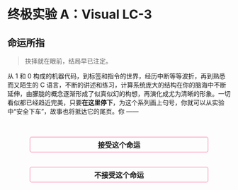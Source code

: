 # 终极实验 A：Visual LC-3

## 命运所指

> 抉择就在眼前，结局早已注定。

从 1 和 0 构成的机器代码，到标签和指令的世界，经历中断等等波折，再到熟悉而又陌生的 C 语言，不断的讲述和练习，计算系统庞大的结构在你的脑海中不断延伸，由朦胧的概念逐渐形成了似真似幻的构想，再演化成尤为清晰的形象。一切看似都已经趋近完美，只要**在这里停下**，为这个系列画上句号，你就可以从实验中“安全下车”，故事也将抵达它的尾页。你 ——

<style>
    .btn {
        background-color: rgba(255, 180, 220, 0);
        width: 80%; 
        border: 2px solid; 
        border-color: rgb(255, 154, 187, 0.7); 
        border-radius: 5px;
        color: inherit; 
        text-align: center;
        padding-top: 0.25rem;
        padding-bottom: 0.25rem;
        font-weight: bold;
        font-size: 1rem;
        transition: 200ms;
        cursor: pointer;
    }

    .btn:hover {
        border-color: #fff0b3;
        box-shadow: 0px 0px 10px #fff0b3;
    }
</style>

<script>


function acceptThat() {
    document.querySelectorAll("button.btn").forEach(e=>e.parentNode.remove());
    document.getElementById("t-accept").style.display = "initial";
    sessionStorage.setItem("op.final", "accept")
}

function rejectThat() {
    document.querySelectorAll("button.btn").forEach(e=>e.parentNode.remove());
    document.getElementById("t-reject").style.display = "initial";
    sessionStorage.setItem("op.final", "reject")
}

function makeConfirm(c)  {
    const t = c ? "就在这里结束" : "面对新的挑战";
    return confirm(`选择不能重来，${t}，确定吗？`)
}

window.acceptThat = acceptThat
window.rejectThat = rejectThat
window.makeConfirm = makeConfirm
window.finalOp = sessionStorage.getItem("op.final")

if(window.finalOp == "accept") acceptThat()
if(window.finalOp == "reject") rejectThat()
</script>

<div style="display: flex; justify-content: center; width: 100%; margin-top: 3rem;">
<button class="btn" onclick="makeConfirm(true) && acceptThat()">
接受这个命运
</button>
</div>

<div style="display: flex; justify-content: center; width: 100%; margin-top: 2rem; margin-bottom: 3rem;">
<button class="btn" onclick="makeConfirm(false) && rejectThat()">
不接受这个命运
</button>
</div>

<script>

</script>

<div style="display: none;" id="t-accept">

**接受这个命运。**

> 岁久人无千日好，春深花有几时红？

尾页已至，作家放下手中的笔，将结尾留给读者自作想象。在这里结束，倒也不失为一桩美谈。翻过封底，故事看似已然圆满，今后的事，你我都已知晓。

[退出至首页](/Labs/README)

</div>

<div style="display: none;" id="t-reject">

**不接受这个命运。**

> 莫嫌举世无知己，未有庸人不忌才。

描绘的画笔不曾停歇，构想的修辞流淌不竭，作家正将故事引上另一条路。有人欣喜，期待着尾页上的新章节；有人畏惧，担忧这临门一脚的变数。今后的事，我们尚不可知。

## 背景

每一行代码都诉说着你的构想，那些构想组成了新的篇章。只要按下“汇编”按钮，就能将构想即刻变成现实。但为什么呢？你将视线投向汇编代码的身后，名为**汇编器**的程序 —— LC3XT Loli，正在尽职尽责地将每一条指令翻译成机器能够理解的语言。在过去如此，在那个“到此为止”的分支也是如此。可是，你打破了既有的计划，开辟了一条新路线。在这个故事里，Loli 并不存在。为了编织这段新的故事，你必须**亲自讲述**，亲自将你的构想描绘为现实。

## 任务目标

设计、创建、测试并部署一个 LC-3 汇编器。

- 对于每一段语法合规的汇编代码，你的汇编器需要正确生成汇编代码。

- 对于存在错误的程序，不做任何要求。汇编器可以报告错误，也可以在缺少数据的情况下尝试完成汇编。

## 规范的 LC-3 语法

在本实验中，所使用的 LC-3 语法为规范语法，满足以下条件：

- 每行只能包含以下四种内容之一：
  
  - 空白符（空格、制表符、换行符等）
  
  - 单一的标签
  
  - 不带标签的指令
  
  - 带有一个标签的指令

- 指令不会分拆到多行中。

- 操作码和操作数的大小写**可能不定**。

- 操作数之间均以逗号 `,` 分隔，**可能不含空格**。

- `.BLKW` 将不会使用带有前缀的立即数。

- 标签可以包含**连续的任意多个非空白字符**。

- 分号可能出现在字符串内，此时**不将其视为注释**。

除语法的规范外，汇编程序也保证所使用到的资源符合 LC-3 机器的限制，包括寄存器编号和立即数范围。

## 快速开始

实现一个具备诊断功能的、严格的汇编器是很困难的，即便是只解析规范的程序，要编写相应的程序也是不容易的。你可以选择从头开始，自行设计和构建程序，但这有些麻烦，特别是如果你还不知道如何进行软件工程中的常见操作，如单元测试等。幸运的是，你并不需要具备相关的知识（至少不是必须现在）就能完成这个项目，只需要使用我们提供的**快速开始模板（Quick Start Boilerplate）**。

?> 虽然模板常被称为**框架（Framework）**，但二者有本质上的区别。框架通常是作为单独的软件包发行的，你可以在自己的项目中使用框架来构建程序。相对应的，模板已经提供了部分代码，而你只需要进行一些补全工作。

我们提供以下两个模板，你可以从中任选一个来完成这个项目：

- Kotlin（代码最简单）
  
  这个基于 Kotlin 和 JVM 的模板能让你以最舒适的方式完成这个汇编器，并享受到业界领先编程语言的性能与便利。

- C 和 C++（最经典）
  
  这个基于 C++ 的模板保留了该实验传统的风格，旨在向有挑战精神的读者展示经典的程序设计艺术。

?> 如果你不确定要使用哪个模板，推荐你使用 Kotlin，Kotlin 模板所需的代码量最少，调试起来最容易，并且我们已经为这门语言准备了配套的教学（请参见左侧的导航栏）。



## 构造汇编器的方法

### 概览

在学习 C 语言的时候你已经知道，源代码不能为机器所直接执行，它必须经过一系列操作“转换”为机器代码，装载到内存中才能运行。对于一般的高级编程语言，生成机器代码（很大程度上是目标文件）的操作称为**编译（Compile）**，而对于 LC-3，相应的程序也就称为**汇编（Assemble）**。虽然称呼不同，但二者所作的工作是类似的。

在 LC-3 汇编语言转换到机器代码的过程中，有以下几个主要步骤：

- **词法分析（Tokenizing）**：将代码的基本单元进行识别和转换，例如将 `R0` 识别为“寄存器”，`x3100` 识别为“立即数”，`AND` 识别为“操作码”等。源代码由此被转换为一列**符号（Token）**。注释的删除和字符串的识别在这一步完成。

- **语法分析（Parsing）**：按照语法规则组合符号，形成基本的表达式或语句。在 LC-3 中，通常是先读取操作码，然后根据操作码读取指定个数的操作数。例如，语法分析器读取到 `NOT`，它知道 `NOT` 需要 2 个操作数，于是在符号列表中继续向后搜寻，读取两个符号（例如 `R1`、`R2`），并将它们与 `NOT` 合并在一起，组成一条指令。标签的标识在这一步完成。

- **链接（Linking）**：根据由 `.ORIG` 指定的程序开始地址，计算每条指令在内存中的位置，并由此计算出每个标签对应的地址。

- **代码生成（Generating）**：依据标签地址表和组合好的指令，根据编码规则，生成最终的机器代码。

除了这些主要步骤之外，还有一些额外的辅助过程，例如读写文件等。我们将在下面的部分逐一介绍。

### 旅行的开始

汇编过程由**读入源代码**开始。源代码的读入有很多方式：文件、控制台键入、从 UI 控件读取等。我们为大多数代码框架都编写了**图形化界面**，也就是说，在做完后，你的程序会显示一个窗口，你可以在其中键入汇编代码，而汇编的结果会同时显示。不过，不管使用哪种方式读入源代码，最终你会得到一个**字符串**，这就是一切的开始。

### 辨字与组词

要解析源代码，我们需要从字符串的开头，逐个读入字符，并**确定它属于哪种符号**（寄存器？立即数？标签？）。然而，尝试直接将读入的字符转换到最终的符号是很困难的，举个例子来说明：

- 读取到字符 `R`，看上去有点像寄存器，是这样吗？也许**不一定**。它也许是 `RET` 的一部分，或者是名为 `RESET` 的标签的一部分，必须继续向下读取。

- 假设下一个字符是 `0`，这下看上去应该是寄存器了？不，还是**不一定**。也许它只是名为 `R0_CLEAR` 的标签的一部分？还需要继续向下读取。

- 假设下一个字符是 `_`，这下终于可以确定它必定是标签了，你可以继续向后读取，直到读到一个空白符，这样已经读取的部分就构成一个标签。

这就是 LC-3 语法的问题 —— 仅通过读取下一个字符，无法判断当前符号的类型，在这种情况下，要处理识别这些符号的逻辑是相当困难的。

---

我们可以将 LC-3 语法先做一些概括，将符号区分为以下几种基本形式：

- **词语（Word）**：可能作为标签或者标签的一部分的符号，包括寄存器、立即数、标签、操作码和数字（由 `.BLKW` 使用）。

- **空白符（Whitespace）**：用于分隔词语的空格、制表符、逗号等。

- **注释（Comment）**：以分号 `;` 开始，持续到当前行结束。

- **字符串（String）**：以双引号 `"` 包裹，并可能含有转义字符如 `\"`、`\n` 等。

做了这样的区分后，判断下一个字符属于哪个符号就是非常简单的：

- 空格、制表符、换行符、逗号等：属于**空白符**。

- 分号 `;`：属于**注释**。
  
  ?> 分号 `;` 虽然可以出现在字符串当中，但它不能作为字符串的第一个字符，只需要在读取字符串的时候一直向后移进，直到遇到另一个双引号，就可以正确处理字符串中的分号。

- 双引号 `"`：属于**字符串**。

- 其它符号：属于**词语**。

依据这样的特征，我们可以每次读取一个符号，并且将它划分为上述的四种类型之一。

---

对于空白符、双引号和注释，它们的含义我们已经明确。而对于词语，我们可以通过**正则表达式**来识别其所对应的含义。正则表达式是用于描述一类具有相同特征字符串的代码，尽管掌握了很有用，但如果你没有掌握正则表达式，也不必急着现在去学习，我们已经写好了相应的正则表达式：

- 寄存器：`R[0-7]`。即以字母 `R` 开头，同时后跟一个 `0` 至 `7` 的数字。

- 立即数：`x[+-]?[0-9A-F]+|#[+-]?[0-9]+`。即以 `x` 开头，后跟一个可选的正负号，再跟上多个十六进制数位；或以 `#` 开头，后跟正负号，再跟上多个十进制数位。

- 数字：仅由 `0` 至 `9` 构成的序列。

- 操作码：字符串与某个操作码完全相同。

- 标签：如果以上情况均不满足，那么该词语是一个标签。

---

做了这些识别之后，我们就成功将汇编源代码切分成多个符号，并且为每一个标注了它们的类型。采用上述这种方法构成的词法分析器，它的行为是**宽容的**。也就是说，它总是尽可能尝试理解源代码，而非提出错误。例如，我们并未区分分隔操作数用的逗号 `,` 以及分隔操作码和指令的空格，使得形如 `AND R0 R0 x0` 这样的指令同样可以通过汇编。这样的词法分析器能够允许源代码中一定的错误，但这并不完全是一件好事，更宽容的解析器能够让使用者构建程序时不必拘泥于语法细节，却有可能由于宽容性而“曲解”程序含义，以至于忽视了更为严重的错误。

原则上，分析器（不论是词法分析器还是下方要提到的语法分析器）应当严格地遵循规范，不允许有错误的程序通过检查，也不对正确的程序提出任何错误。然而，由于 LC-3 无论是词法上还是语法上都缺乏明确的规范，这一点很难做到。即便是对于词法语法规范都相当明确的语言，要实现一个完全严格的分析器也是非常困难的。为了了解这是何等的困难，读者可以自行尝试将实验中的分析器修改为严格的版本，并使用一些有微小错误的程序来进行检验。

### 构句与修饰

将源代码拆分为符号后，我们就能更进一步将符号组成**原指令（Raw Instruction）**，这就是所谓的**语法分析**。原指令仅从形式上分析语法，它只负责为操作码匹配对应个数和类型的操作数，而不对这些操作数进行任何解析。当原指令构建完成后，将它们翻译到具体的指令就相当简单了。

一些汇编器采取**基于形式的分析**，即不管操作码究竟是什么，将其后所跟随的所有以逗号分隔的操作数全部归给当前的指令。这种方法在处理可能有多余或缺少操作数的源程序时很有用，但如果操作数存在类型错误，则可能必须到生成代码的时候才能发现。

我们的汇编器将采取**基于类型的分析**，例如我们已经事先知道 `LDI` 需要两个操作数，一个是寄存器，一个是标签；当读到 `LDI` 操作码时，我们只需要根据这个类型定义，从剩下的输入中读取一个寄存器符号，再读取一个标签符号，就完成了这条原指令的构建。使用这种方法，任何多余的、缺漏的或者错误的操作数都会第一时间被检出。而代价是，分析器在发现第一个错误后就会停止，以至于要排除程序中所有的错误，可能需要重复汇编很多次。

为了对每个操作码定义其参数类型，我们使用一种**类型字符串**来标识各种类型的符号，例如，`LDI` 指令的类型字符串是 `RL`，其中 `R` 表示寄存器，而 `L` 表示标签。在分析时，只需要根据字符串的长度，读取相同数目的符号，并判断各个符号是否与指定的类型匹配。

每当读取完一条指令后，我们继续向下读取，因为指令前可能含有标签，所以分析器一直移进，直至遇到一个操作码，此时已经读取的标签就构成该指令前方所标注的标签。这种方法可以处理多行的标签，亦可以处理一行内的多个标签，是 LC3XT 所使用的解析方法。

尽管不同的语言采用不同的方法建立操作码与类型的映射，但我们使用的类型字符串是相同的：

- `R`：寄存器

- `I`：立即数

- `L`：标签

- `A`：寄存器或立即数

- `N`：数字

- `S`：字符串

其中 `A` 的存在是为了支持 `AND` 这类既接受寄存器又接受立即数的指令，如果不增加这一类型，则必须修改分析器，代码会变得更复杂。

---

在构造原指令的过程中，非基本指令也被替换为基本指令，例如 `HALT` 被替换为 `TRAP x25`。这一步可以延后到代码生成时进行，亦可以提前到词法分析时就完成，但在语法分析时完成是最容易的，既能够减少代码生成器的匹配次数，也不必对词法分析器进行太多修改。在许多语言中，所谓的“语言扩展”也是在这一步实现的。读者若有兴趣，可以尝试通过扩展原指令生成的阶段（以及词法分析器中的相应部分），看看能否在 LC-3 中直接支持 `OR` 和 `MOV` 之类的指令。

### 寻找地址

下一步要完成的重要工作是**链接**，即找出每个标签所对应的地址。由于我们已经构造完了原指令，这一步可以如下完成：

- 读到 `.ORIG` 时，将当前地址记为其后所指定的地址。

- 读到一般的指令或者 `.FILL` 时，将地址增加 `1`。

- 读到 `.BLKW` 或 `.STRINGZ` 时，将地址相应增加指定的数目。

- 读到 `.END` 时，清空当前地址。

在任何时刻，如果读到标签，就将标签加入**符号表**，以备稍后查询。如果有标签出现在 `.ORIG` 和 `.END` 所界定的区间之外，则报告错误。

### 代码生成

这是最后的一步，构造了符号表后，我们只需要根据编码规则，将原指令翻译到机器代码即可。注意尽管机器代码最终以字符串形式存储和传播，但在汇编过程中我们还是以十六位整数表示。代码生成大多是简单的移位以及或运算，但除此之外还有以下工作要完成：

- 检查立即数溢出：过大或过小的立即数将在这一步被检出。

- 计算标签偏移量：当有指令引用标签时，代码生成器要根据符号表和当前指令的 PC 值，计算所要编码的偏移量。

- 条件码翻译：将 `BR` 所使用的条件码进行翻译。

当所有的指令都成功转换为机器代码后，还要将其装载地址加在程序的开头，以便 LC-3 正确装载程序。

## 运行与调试

取决于所使用的语言，运行和调试程序的方法可能有所不同。我们为几乎每个模板都配备了相应的**单元测试**，请先运行这些测试，它们能检查出代码中的常见错误。当你的代码能通过所有的单元测试后，你就可以使用你自己的代码，用你的汇编器进行汇编，然后将其提交到 LC3XT 上进行测试（或者与 Loli 的输出进行对比）。或许很难一次成功，检查你的输出代码与标准汇编器输出的差异，并修正相应的部分。

如果对每个程序都能得到正确的结果，那么你就可以准备面对最终的挑战：运行我们提供的 **LC3XT 分布式测试**，这个程序会从 LC3XT 上请求一系列随机生成的程序，并使用你的程序进行汇编，再将结果上传到 LC3XT。线上系统会比对你的汇编器所生成的代码与标准汇编器的代码。这个测试规模很大 —— 包含超过 100 行的程序！程序有简单有复杂，长短也不尽相同，它们是有效的检验方式。

在一切测试都通过后，终极实验 A 也就到了尾声，接下来的只有一些微不足道的工作……

## 报告与提交

或许是最后一次，或许还有一次，你将要用实验报告描述程序的功能。或许你会写得很长，或许你会觉得无话可说，总之作为漫长工作的一个收尾，请概括一下你的成果。不论你的时间是花在了配置环境、阅读代码、运行调试还是网络问题上，都请描述你的工作，这不仅是形式上的总结，也是对于你原创程序的亲笔签名。

终极实验 A 要求人工检查，我们将安排时间进行集中线下研讨，但如果错过了也没关系，你可以选择其它零散时间线上讨论。

---

</div>
